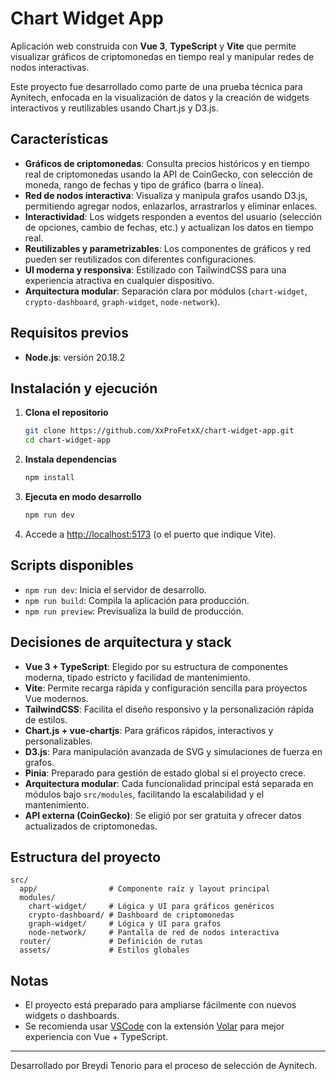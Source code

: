 # Chart Widget App

Aplicación web construida con **Vue 3**, **TypeScript** y **Vite** que permite visualizar gráficos de criptomonedas en tiempo real y manipular redes de nodos interactivas.

Este proyecto fue desarrollado como parte de una prueba técnica para Aynitech, enfocada en la visualización de datos y la creación de widgets interactivos y reutilizables usando Chart.js y D3.js.

## Características

- **Gráficos de criptomonedas**: Consulta precios históricos y en tiempo real de criptomonedas usando la API de CoinGecko, con selección de moneda, rango de fechas y tipo de gráfico (barra o línea).
- **Red de nodos interactiva**: Visualiza y manipula grafos usando D3.js, permitiendo agregar nodos, enlazarlos, arrastrarlos y eliminar enlaces.
- **Interactividad**: Los widgets responden a eventos del usuario (selección de opciones, cambio de fechas, etc.) y actualizan los datos en tiempo real.
- **Reutilizables y parametrizables**: Los componentes de gráficos y red pueden ser reutilizados con diferentes configuraciones.
- **UI moderna y responsiva**: Estilizado con TailwindCSS para una experiencia atractiva en cualquier dispositivo.
- **Arquitectura modular**: Separación clara por módulos (`chart-widget`, `crypto-dashboard`, `graph-widget`, `node-network`).

## Requisitos previos

- **Node.js**: versión 20.18.2

## Instalación y ejecución

1. **Clona el repositorio**  
   ```sh
   git clone https://github.com/XxProFetxX/chart-widget-app.git
   cd chart-widget-app
   ```

2. **Instala dependencias**  
   ```sh
   npm install
   ```

3. **Ejecuta en modo desarrollo**  
   ```sh
   npm run dev
   ```

4. Accede a [http://localhost:5173](http://localhost:5173) (o el puerto que indique Vite).

## Scripts disponibles

- `npm run dev`: Inicia el servidor de desarrollo.
- `npm run build`: Compila la aplicación para producción.
- `npm run preview`: Previsualiza la build de producción.

## Decisiones de arquitectura y stack

- **Vue 3 + TypeScript**: Elegido por su estructura de componentes moderna, tipado estricto y facilidad de mantenimiento.
- **Vite**: Permite recarga rápida y configuración sencilla para proyectos Vue modernos.
- **TailwindCSS**: Facilita el diseño responsivo y la personalización rápida de estilos.
- **Chart.js + vue-chartjs**: Para gráficos rápidos, interactivos y personalizables.
- **D3.js**: Para manipulación avanzada de SVG y simulaciones de fuerza en grafos.
- **Pinia**: Preparado para gestión de estado global si el proyecto crece.
- **Arquitectura modular**: Cada funcionalidad principal está separada en módulos bajo `src/modules`, facilitando la escalabilidad y el mantenimiento.
- **API externa (CoinGecko)**: Se eligió por ser gratuita y ofrecer datos actualizados de criptomonedas.

## Estructura del proyecto

```
src/
  app/                # Componente raíz y layout principal
  modules/
    chart-widget/     # Lógica y UI para gráficos genéricos
    crypto-dashboard/ # Dashboard de criptomonedas
    graph-widget/     # Lógica y UI para grafos
    node-network/     # Pantalla de red de nodos interactiva
  router/             # Definición de rutas
  assets/             # Estilos globales
```

## Notas

- El proyecto está preparado para ampliarse fácilmente con nuevos widgets o dashboards.
- Se recomienda usar [VSCode](https://code.visualstudio.com/) con la extensión [Volar](https://marketplace.visualstudio.com/items?itemName=Vue.volar) para mejor experiencia con Vue + TypeScript.

---

Desarrollado por Breydi Tenorio para el proceso de selección de Aynitech.